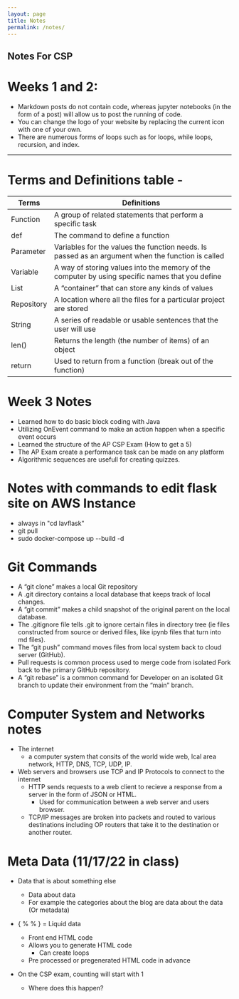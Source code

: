 ```yaml
---
layout: page
title: Notes
permalink: /notes/
---
```

 
## Notes For CSP

# Weeks 1 and 2:
- Markdown posts do not contain code, whereas jupyter notebooks (in the form of a post) will allow us to post the running of code.
- You can change the logo of your website by replacing the current icon with one of your own.
- There are numerous forms of loops such as for loops, while loops, recursion, and index.

---

# Terms and Definitions table -

| Terms | Definitions |
|-|-|
| Function | A group of related statements that perform a specific task |
| def | The command to define a function |
| Parameter| Variables for the values the function needs. Is passed as an argument when the function is called |
| Variable | A way of storing values into the memory of the computer by using specific names that you define |
| List |  A “container” that can store any kinds of values |
| Repository | A location where all the files for a particular project are stored |
| String | A series of readable or usable sentences that the user will use | 
| len() | Returns the length (the number of items) of an object |
| return | Used to return from a function (break out of the function) |


# Week 3 Notes
- Learned how to do basic block coding with Java
- Utilizing OnEvent command to make an action happen when a specific event occurs
- Learned the structure of the AP CSP Exam (How to get a 5)
- The AP Exam create a performance task can be made on any platform
- Algorithmic sequences are usefull for creating quizzes.

# Notes with commands to edit flask site on AWS Instance
- always in "cd lavflask" 
- git pull
- sudo docker-compose up --build -d 

# Git Commands
- A “git clone” makes a local Git repository 
- A .git directory contains a local database that keeps track of local changes.
- A “git commit” makes a child snapshot of the original parent on the local database.
- The .gitignore file tells .git to ignore certain files in directory tree (ie files constructed from source or derived files, like ipynb files that turn into md files).
- The “git push” command moves files from local system back to cloud server (GitHub).
- Pull requests is common process used to merge code from isolated Fork back to the primary GitHub repository.
- A “git rebase” is a common command for Developer on an isolated Git branch to update their environment from the “main” branch.

# Computer System and Networks notes
- The internet
    - a computer system that consits of the world wide web, lcal area network, HTTP, DNS, TCP, UDP, IP.
- Web servers and browsers use TCP and IP Protocols to connect to the internet
    - HTTP sends requests to a web client to recieve a response from a server in the form of JSON or HTML. 
        - Used for communication between a web server and users browser.
    - TCP/IP messages are broken into packets and routed to various destinations including OP routers that take it to the destination or another router.

# Meta Data (11/17/22 in class)
- Data that is about something else
    - Data about data
    - For example the categories about the blog are data about the data (Or metadata)

- {     %       %      } = Liquid data
    - Front end HTML code
    - Allows you to generate HTML code
        - Can create loops
    - Pre processed or pregenerated HTML code in advance 

- On the CSP exam, counting will start with 1
    - Where does this happen?




